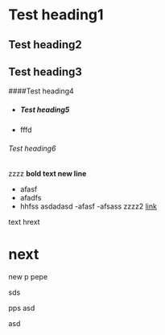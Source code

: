 # Test heading1
## Test heading2
## Test heading3
####Test heading4
- ##### Test heading5
- fffd
###### Test heading6
zzzz
**bold text
new line**
- afasf
- afadfs
- hhfss
asdadasd
-afasf
-afsass
zzzz2
[link](https://github.com)

text
hrext
# next

new p
pepe

sds

pps
asd













asd
